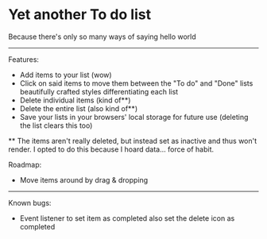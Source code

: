 # Yet another To do list

Because there's only so many ways of saying hello world

---

Features:

- Add items to your list (wow)
- Click on said items to move them between the "To do" and "Done" lists beautifully crafted styles differentiating each list
- Delete individual items (kind of\*\*)
- Delete the entire list (also kind of\*\*)
- Save your lists in your browsers' local storage for future use (deleting the list clears this too)

\*\* The items aren't really deleted, but instead set as inactive and thus won't render. I opted to do this because I hoard data... force of habit.

Roadmap:

- Move items around by drag & dropping

---

Known bugs:

- Event listener to set item as completed also set the delete icon as completed
